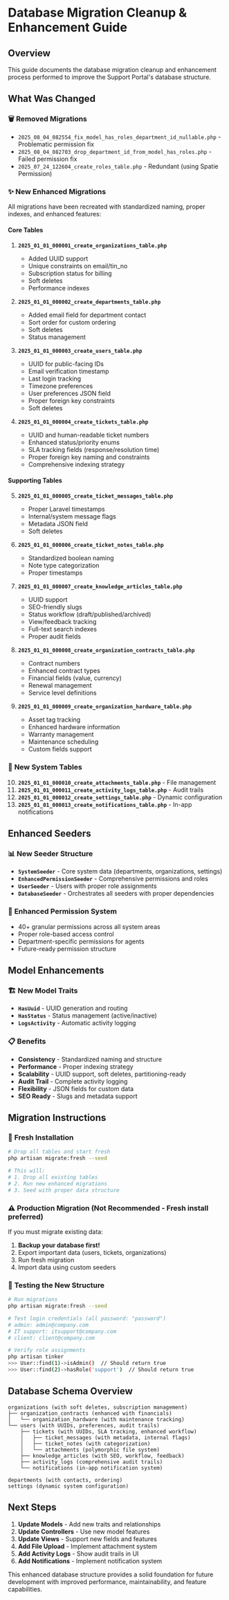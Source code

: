 # Database Migration Cleanup & Enhancement Guide

## Overview
This guide documents the database migration cleanup and enhancement process performed to improve the Support Portal's database structure.

## What Was Changed

### 🗑️ **Removed Migrations**
- `2025_08_04_082554_fix_model_has_roles_department_id_nullable.php` - Problematic permission fix
- `2025_08_04_082703_drop_department_id_from_model_has_roles.php` - Failed permission fix  
- `2025_07_24_122604_create_roles_table.php` - Redundant (using Spatie Permission)

### ✨ **New Enhanced Migrations**
All migrations have been recreated with standardized naming, proper indexes, and enhanced features:

#### Core Tables
1. **`2025_01_01_000001_create_organizations_table.php`**
   - Added UUID support
   - Unique constraints on email/tin_no
   - Subscription status for billing
   - Soft deletes
   - Performance indexes

2. **`2025_01_01_000002_create_departments_table.php`**  
   - Added email field for department contact
   - Sort order for custom ordering
   - Soft deletes
   - Status management

3. **`2025_01_01_000003_create_users_table.php`**
   - UUID for public-facing IDs
   - Email verification timestamp
   - Last login tracking
   - Timezone preferences
   - User preferences JSON field
   - Proper foreign key constraints
   - Soft deletes

4. **`2025_01_01_000004_create_tickets_table.php`**
   - UUID and human-readable ticket numbers
   - Enhanced status/priority enums
   - SLA tracking fields (response/resolution time)
   - Proper foreign key naming and constraints
   - Comprehensive indexing strategy

#### Supporting Tables
5. **`2025_01_01_000005_create_ticket_messages_table.php`**
   - Proper Laravel timestamps
   - Internal/system message flags
   - Metadata JSON field
   - Soft deletes

6. **`2025_01_01_000006_create_ticket_notes_table.php`**
   - Standardized boolean naming
   - Note type categorization  
   - Proper timestamps

7. **`2025_01_01_000007_create_knowledge_articles_table.php`**
   - UUID support
   - SEO-friendly slugs
   - Status workflow (draft/published/archived)
   - View/feedback tracking
   - Full-text search indexes
   - Proper audit fields

8. **`2025_01_01_000008_create_organization_contracts_table.php`**
   - Contract numbers
   - Enhanced contract types
   - Financial fields (value, currency)
   - Renewal management
   - Service level definitions

9. **`2025_01_01_000009_create_organization_hardware_table.php`**
   - Asset tag tracking
   - Enhanced hardware information
   - Warranty management
   - Maintenance scheduling
   - Custom fields support

### 🚀 **New System Tables**
10. **`2025_01_01_000010_create_attachments_table.php`** - File management
11. **`2025_01_01_000011_create_activity_logs_table.php`** - Audit trails
12. **`2025_01_01_000012_create_settings_table.php`** - Dynamic configuration
13. **`2025_01_01_000013_create_notifications_table.php`** - In-app notifications

## Enhanced Seeders

### 📊 **New Seeder Structure**
- **`SystemSeeder`** - Core system data (departments, organizations, settings)
- **`EnhancedPermissionSeeder`** - Comprehensive permissions and roles
- **`UserSeeder`** - Users with proper role assignments
- **`DatabaseSeeder`** - Orchestrates all seeders with proper dependencies

### 🔐 **Enhanced Permission System**
- 40+ granular permissions across all system areas
- Proper role-based access control
- Department-specific permissions for agents
- Future-ready permission structure

## Model Enhancements

### 🏗️ **New Model Traits**
- **`HasUuid`** - UUID generation and routing
- **`HasStatus`** - Status management (active/inactive)
- **`LogsActivity`** - Automatic activity logging

### 📋 **Benefits**
- **Consistency** - Standardized naming and structure
- **Performance** - Proper indexing strategy
- **Scalability** - UUID support, soft deletes, partitioning-ready
- **Audit Trail** - Complete activity logging
- **Flexibility** - JSON fields for custom data
- **SEO Ready** - Slugs and metadata support

## Migration Instructions

### 🔄 **Fresh Installation**
```bash
# Drop all tables and start fresh
php artisan migrate:fresh --seed

# This will:
# 1. Drop all existing tables
# 2. Run new enhanced migrations
# 3. Seed with proper data structure
```

### ⚠️ **Production Migration** (Not Recommended - Fresh install preferred)
If you must migrate existing data:

1. **Backup your database first!**
2. Export important data (users, tickets, organizations)
3. Run fresh migration
4. Import data using custom seeders

### 🧪 **Testing the New Structure**
```bash
# Run migrations
php artisan migrate:fresh --seed

# Test login credentials (all password: "password")
# admin: admin@company.com
# IT support: itsupport@company.com  
# client: client@company.com

# Verify role assignments
php artisan tinker
>>> User::find(1)->isAdmin()  // Should return true
>>> User::find(2)->hasRole('support')  // Should return true
```

## Database Schema Overview

```
organizations (with soft deletes, subscription management)
├── organization_contracts (enhanced with financials)
│   └── organization_hardware (with maintenance tracking)
└── users (with UUIDs, preferences, audit trails)
    ├── tickets (with UUIDs, SLA tracking, enhanced workflow)
    │   ├── ticket_messages (with metadata, internal flags)
    │   ├── ticket_notes (with categorization)
    │   └── attachments (polymorphic file system)
    ├── knowledge_articles (with SEO, workflow, feedback)
    ├── activity_logs (comprehensive audit trails)
    └── notifications (in-app notification system)

departments (with contacts, ordering)
settings (dynamic system configuration)
```

## Next Steps

1. **Update Models** - Add new traits and relationships
2. **Update Controllers** - Use new model features
3. **Update Views** - Support new fields and features
4. **Add File Upload** - Implement attachment system
5. **Add Activity Logs** - Show audit trails in UI
6. **Add Notifications** - Implement notification system

This enhanced database structure provides a solid foundation for future development with improved performance, maintainability, and feature capabilities.